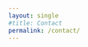 ```yaml
---
layout: single
#title: Contact
permalink: /contact/
---
```

<iframe data-tally-src="https://tally.so/r/w4dLZb" loading="lazy" width="100%" height="600" frameborder="0" marginheight="0" marginwidth="0" title="Contact Form"></iframe>

<script>
  var d = document, s = d.createElement("script");
  s.src = "https://tally.so/widgets/embed.js";
  s.defer = true;
  d.body.appendChild(s);
</script>
